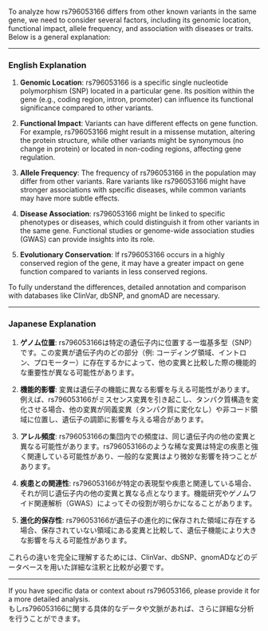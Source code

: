 To analyze how rs796053166 differs from other known variants in the same gene, we need to consider several factors, including its genomic location, functional impact, allele frequency, and association with diseases or traits. Below is a general explanation:

---

### **English Explanation**
1. **Genomic Location**: rs796053166 is a specific single nucleotide polymorphism (SNP) located in a particular gene. Its position within the gene (e.g., coding region, intron, promoter) can influence its functional significance compared to other variants.

2. **Functional Impact**: Variants can have different effects on gene function. For example, rs796053166 might result in a missense mutation, altering the protein structure, while other variants might be synonymous (no change in protein) or located in non-coding regions, affecting gene regulation.

3. **Allele Frequency**: The frequency of rs796053166 in the population may differ from other variants. Rare variants like rs796053166 might have stronger associations with specific diseases, while common variants may have more subtle effects.

4. **Disease Association**: rs796053166 might be linked to specific phenotypes or diseases, which could distinguish it from other variants in the same gene. Functional studies or genome-wide association studies (GWAS) can provide insights into its role.

5. **Evolutionary Conservation**: If rs796053166 occurs in a highly conserved region of the gene, it may have a greater impact on gene function compared to variants in less conserved regions.

To fully understand the differences, detailed annotation and comparison with databases like ClinVar, dbSNP, and gnomAD are necessary.

---

### **Japanese Explanation**
1. **ゲノム位置**: rs796053166は特定の遺伝子内に位置する一塩基多型（SNP）です。この変異が遺伝子内のどの部分（例: コーディング領域、イントロン、プロモーター）に存在するかによって、他の変異と比較した際の機能的な重要性が異なる可能性があります。

2. **機能的影響**: 変異は遺伝子の機能に異なる影響を与える可能性があります。例えば、rs796053166がミスセンス変異を引き起こし、タンパク質構造を変化させる場合、他の変異が同義変異（タンパク質に変化なし）や非コード領域に位置し、遺伝子の調節に影響を与える場合があります。

3. **アレル頻度**: rs796053166の集団内での頻度は、同じ遺伝子内の他の変異と異なる可能性があります。rs796053166のような稀な変異は特定の疾患と強く関連している可能性があり、一般的な変異はより微妙な影響を持つことがあります。

4. **疾患との関連性**: rs796053166が特定の表現型や疾患と関連している場合、それが同じ遺伝子内の他の変異と異なる点となります。機能研究やゲノムワイド関連解析（GWAS）によってその役割が明らかになることがあります。

5. **進化的保存性**: rs796053166が遺伝子の進化的に保存された領域に存在する場合、保存されていない領域にある変異と比較して、遺伝子機能により大きな影響を与える可能性があります。

これらの違いを完全に理解するためには、ClinVar、dbSNP、gnomADなどのデータベースを用いた詳細な注釈と比較が必要です。

---

If you have specific data or context about rs796053166, please provide it for a more detailed analysis.  
もしrs796053166に関する具体的なデータや文脈があれば、さらに詳細な分析を行うことができます。